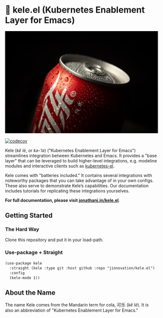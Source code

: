 # 🥤 kele.el (Kubernetes Enablement Layer for Emacs)

![img](docs/img/kele.jpg)

[![codecov](https://codecov.io/gh/jinnovation/kele.el/branch/main/graph/badge.svg?token=LR7RDREPZF)](https://codecov.io/gh/jinnovation/kele.el)

Kele (*kě lè*, or *kə-ˈlə*) ("Kubernetes Enablement Layer for Emacs")
streamlines integration between Kubernetes and Emacs. It provides a "base layer"
that can be leveraged to build higher-level integrations, e.g. modeline modules
and interactive clients such as
[kubernetes-el](https://github.com/kubernetes-el/kubernetes-el).

Kele comes with "batteries included." It contains several integrations with
noteworthy packages that you can take advantage of in your own configs. These
also serve to demonstrate Kele&rsquo;s capabilities. Our documentation includes
tutorials for replicating these integrations yourselves.

**For full documentation, please visit [jonathanj.in/kele.el](https://jonathanj.in/kele.el)**.

## Getting Started

### The Hard Way

Clone this repository and put it in your load-path.

### Use-package + Straight

    (use-package kele
      :straight (kele :type git :host github :repo "jinnovation/kele.el")
      :config
      (kele-mode 1))

## About the Name

The name Kele comes from the Mandarin term for cola, 可乐 (*kě lè*). It is
also an abbreviation of "Kubernetes Enablement Layer for Emacs."
